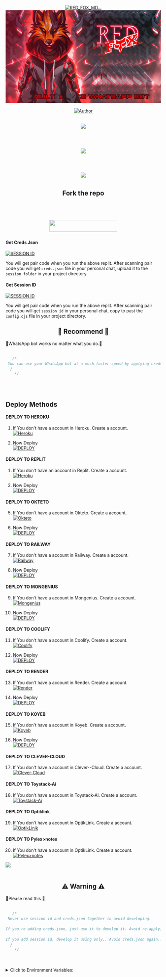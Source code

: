 

<p align="center">  
  <a href="tiktok.com/">
  <p align="center">
<img src="./Android/database/K.Prabhasha.gif" alt="RED_FOX_MD..." width="320"/>
    <img alt="Red-Fox-MD" height="300" src="media/fox-logo.jpg">

<p>
  <p align="center">
<a href="https://github.com/mrhansamala"><img title="Author" src="https://img.shields.io/badge/CREATOR-MR HANSAMALA-black.svg?style=for-the-badge&logo=github"></a>

<h2 align="center">
  <a href="https://chat.whatsapp.com/DzhPsWxMQZk0usEQsUL1fN">
    <img src="https://img.shields.io/badge/Join Group-25D366?style=for-the-badge&logo=whatsapp&logoColor=white" /> 
    
  <h2 align="center">
  <a href="https://whatsapp.com/channel/0029Vaej5TsAe5Vxx0getx1Z">
    <img src="https://img.shields.io/badge/Join Channel-25D366?style=for-the-badge&logo=whatsapp&logoColor=white" />
      </a>
</h>
<br>
<br>
                                                                                                                    


<img src="https://user-images.githubusercontent.com/73097560/115834477-dbab4500-a447-11eb-908a-139a6edaec5c.gif">



 


#### Fork the repo
 <br>
<p align="center"><a href="https://github.com/mrhansamala/RED-FOX-MD/fork"> <img src="https://img.shields.io/badge/Fork-red?style=for-the-badge&logo=Fork" width="220" height="38.45"/></a></p>


#### Get Creds Json

<a href='https://replit.com/@MusicParadise/RED-FOX-MD?v=1' target="_blank"><img alt='SESSION ID' src='https://img.shields.io/badge/Creds_json-100000?style=for-the-badge&logo=scan&logoColor=white&labelColor=black&color=black'/></a>

 You will get pair code when you run the above replit. After scanning pair code you will get  `creds.json` file in your personal chat, upload it to the  `session folder` in your project directory. 


#### Get Session ID

<a href='https://replit.com/@MusicParadise/REDFOX-MD?v=1' target="_blank"><img alt='SESSION ID' src='https://img.shields.io/badge/Session_id-100000?style=for-the-badge&logo=scan&logoColor=white&labelColor=black&color=black'/></a>

You will get pair code when you run the above replit. After scanning pair code you will get  `session id` in your personal chat, copy to past the  `config.cjs` file in your project directory. 



<h2 align="center"> 🚀 Recommend 🚀
</h2>

👾WhatsApp bot works no matter what you do.🤖
```js  
   
   /*
 You can use your WhatsApp bot at a much faster speed by applying creds.json than the session id.
  }      
    */
   
```
<br>

 ##  Deploy Methods
     

#### DEPLOY TO HEROKU 

1. If You don't have a account in Heroku. Create a account.
    <br>
<a href='https://signup.heroku.com/' target="_blank"><img alt='Heroku' src='https://img.shields.io/badge/-Create-black?style=for-the-badge&logo=heroku&logoColor=white'/></a>

2. Now Deploy
    <br>
<a href='https://heroku.com/deploy' target="_blank"><img alt='DEPLOY' src='https://img.shields.io/badge/-DEPLOY-black?style=for-the-badge&logo=heroku&logoColor=white'/></a>

#### DEPLOY TO REPLIT

1. If You don't have an account in Replit. Create a account.
    <br>
<a href='https://replit.com/signup' target="_blank"><img alt='Heroku' src='https://img.shields.io/badge/-Create-black?style=for-the-badge&logo=replit&logoColor=white'/></a>


2. Now Deploy
    <br>
    <a href='https://repl.it/mrhansamala/RED-FOX-MD' target="_blank"><img alt='DEPLOY' src='https://img.shields.io/badge/-DEPLOY-black?style=for-the-badge&logo=replit&logoColor=white'/></a>


#### DEPLOY TO OKTETO

5. If You don't have a account in Okteto. Create a account.
    <br>
<a href='https://www.okteto.com/pricing/?plan=SaaS' target="_blank"><img alt='Okteto' src='https://img.shields.io/badge/CREATE-h?color=black&style=for-the-badge&logo=opera' width="96.35" height="28"/></a></p>

6. Now Deploy
    <br>
<a href='https://cloud.okteto.com/login' target="_blank"><img alt='DEPLOY' src='https://img.shields.io/badge/DEPLOY -h?color=black&style=for-the-badge&logo=opera' width="96.35" height="28"/></a></p>

#### DEPLOY TO RAILWAY

7. If You don't have a account in Railway. Create a account.
    <br>
<a href='https://railway.app/login' target="_blank"><img alt='Railway' src='https://img.shields.io/badge/CREATE-h?color=black&style=for-the-badge&logo=railway' width="96.35" height="28"/></a></p>

8. Now Deploy
    <br>
<a href='https://railway.app/new' target="_blank"><img alt='DEPLOY' src='https://img.shields.io/badge/DEPLOY -h?color=black&style=for-the-badge&logo=railway' width="96.35" height="28"/></a></p>

#### DEPLOY TO MONGENIUS

9. If You don't have a account in Mongenius. Create a account.
    <br>
<a href='https://studio.mogenius.com/user/registration' target="_blank"><img alt='Mongenius' src='https://img.shields.io/badge/CREATE-h?color=black&style=for-the-badge&logo=genius' width="96.35" height="28"/></a></p>

10. Now Deploy
    <br>
<a href='https://railway.app/new' target="_blank"><img alt='DEPLOY' src='https://img.shields.io/badge/DEPLOY -h?color=black&style=for-the-badge&logo=genius' width="96.35" height="28"/></a></p>

#### DEPLOY TO COOLIFY

11. If You don't have a account in Coolify. Create a account.
    <br>
<a href='https://app.coolify.io/register' target="_blank"><img alt='Coolify' src='https://img.shields.io/badge/CREATE-h?color=black&style=for-the-badge&logo=C' width="96.35" height="28"/></a></p>

12. Now Deploy
    <br>
<a href='https://coolify.io/' target="_blank"><img alt='DEPLOY' src='https://img.shields.io/badge/DEPLOY -h?color=black&style=for-the-badge&logo=C' width="96.35" height="28"/></a></p>

#### DEPLOY TO RENDER

13. If You don't have a account in Render. Create a account.
    <br>
<a href='https://dashboard.render.com/register' target="_blank"><img alt='Render' src='https://img.shields.io/badge/CREATE-h?color=black&style=for-the-badge&logo=render' width="96.35" height="28"/></a></p>

14. Now Deploy
    <br>
<a href='https://dashboard.render.com' target="_blank"><img alt='DEPLOY' src='https://img.shields.io/badge/DEPLOY -h?color=black&style=for-the-badge&logo=render' width="96.35" height="28"/></a></p>

#### DEPLOY TO KOYEB

15. If You don't have a account in Koyeb. Create a account.
    <br>
<a href='https://app.koyeb.com/auth/signup/' target="_blank"><img alt='Koyeb' src='https://img.shields.io/badge/CREATE-h?color=black&style=for-the-badge&logo=koyeb' width="96.35" height="28"/></a></p>

16. Now Deploy
    <br>
<a href='https://app.koyeb.com' target="_blank"><img alt='DEPLOY' src='https://img.shields.io/badge/DEPLOY -h?color=black&style=for-the-badge&logo=koyeb' width="96.35" height="28"/></a></p>


#### DEPLOY TO CLEVER-CLOUD

17. If You don't have a account in Clever--Cloud. Create a account.
    <br>
<a href='https://api.clever-cloud.com/v2/sessions/login' target="_blank"><img alt='Clever-Cloud' src='https://img.shields.io/badge/CREATE-h?color=black&style=for-the-badge&logo=clever-cloud' width="96.35" height="28"/></a></p>


#### DEPLOY TO Toystack-Ai

18. If You don't have a account in Toystack-Ai. Create a account.
    <br>
<a href='https://toystack.ai' target="_blank"><img alt='Toystack-Ai' src='https://img.shields.io/badge/CREATE-h?color=black&style=for-the-badge&logo=toystack-ai' width="96.35" height="28"/></a></p>

#### DEPLOY TO Optiklink

19. If You don't have a account in OptikLink. Create a account.
    <br>
<a href='https://optiklink.com' target="_blank"><img alt='OptikLinlk' src='https://img.shields.io/badge/CREATE-h?color=black&style=for-the-badge&logo=optiklink' width="96.35" height="28"/></a></p>

#### DEPLOY TO Pylex>notes

20. If You don't have a account in OptikLink. Create a account.
    <br>
<a href='https://pylexnodes.net/' target="_blank"><img alt='Pylex>notes' src='https://img.shields.io/badge/CREATE-h?color=black&style=for-the-badge&logo=pylexnotes' width="96.35" height="28"/></a></p>



<p>
<img src="https://user-images.githubusercontent.com/73097560/115834477-dbab4500-a447-11eb-908a-139a6edaec5c.gif">



 </br>


 <br>
<h2 align="center"> ⚠️ Warning ⚠️
 </h2>

📰Please read this 📰
```js  
   
   /*
 Never use session id and creds.json together to avoid developing.

If you're adding creds.json, just use it to develop it. Avoid re-applying session id..

If you add session id, develop it using only.. Avoid creds.json again..
  }      
    */
   
```
<br>

<details close>
<summary>Click to Environment Variables:</summary>
 
<br><br>

```
SESSION_ID
```
```
AUTO_STATUS_SEEN
```
```
AUTO_DL
```
```
AUTO_READ
```
```
AUTO_TYPING
```
```
AUTO_RECORDING
```
```
ALWAYS_ONLINE
```
```
AUTO_REACT
```
```
AUTO_BLOCK
```
```
REJECT_CALL
```
```
NOT_ALLOW
```
```
MODE
```
```
OWNER_NAME
```
```
OWNER_NUMBER
```
```
WELCOME
```



